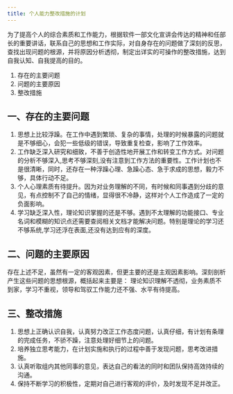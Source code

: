 ```yaml
---
title: 个人能力整改措施的计划
---
```


为了提高个人的综合素质和工作能力，根据软件一部文化宣讲会传达的精神和任部长的重要讲话，联系自己的思想和工作实际，对自身存在的问题做了深刻的反思，查找出现问题的根源，并将原因分析透彻，制定出详实的可操作的整改措施，达到自我认知、自我提高的目的。
1. 存在的主要问题
2. 问题的主要原因
3. 整改措施
<!-- more -->
## 一、存在的主要问题 ###
1. 思想上比较浮躁。在工作中遇到繁琐、复杂的事情，处理的时候暴露的问题就是不够细心，会犯一些低级的错误，导致重复检查，影响了工作效率。
2. 工作缺乏深入研究和细致，不善于创造性地开展工作和转变工作方式。对问题的分析不够深入,思考不够深刻,没有注意到工作方法的重要性。工作计划也不是很清晰，同时，还存在一种浮躁心理、急躁心态、急于求成的思想，毅力不够，具体行动不足。
3. 个人心理素质有待提升。因为对业务理解的不同，有时候和同事遇到分歧的意见，有点控制不了自己的情绪，显得很不冷静，这样对个人工作造成了一定的负面影响。
4. 学习缺乏深入性，理论知识掌握的还是不够。遇到不太理解的功能接口、专业名词和模糊的知识点还需要查阅相关文档才能解决问题。特别是理论的学习还不够系统,学习还浮在表面,还没有达到应有的深度。

## 二、问题的主要原因 ##
存在上述不足，虽然有一定的客观因素，但更主要的还是主观因素影响。深刻剖析产生这些问题的思想根源，概括起来主要是： 理论知识理解不透彻，业务素质不到家，学习不重视，领导和驾驭工作能力还不强、水平有待提高。
## 三、整改措施 ##
1. 思想上正确认识自我，认真努力改正工作态度问题，认真仔细，有计划有条理的完成任务，不骄不躁，注意处理好细节上的问题。
2. 培养独立思考能力，在计划实施和执行的过程中善于发现问题，思考改进措施。
3. 认真听取组内其他同事的意见，表达自己的看法的同时和团队保持高效持续的沟通。
4. 保持不断学习的积极性，定期对自己进行客观的评价，及时发现不足并改正。
